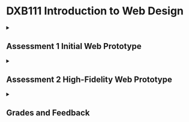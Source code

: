 # DXB111 Introduction to Web Design
<details><summary><h2>Assessment 1 Initial Web Prototype</h2></summary>

### Description
You will produce an initial web-based prototype developed using HTML and CSS. This should demonstrate your skills in translating a concept into an effective web-based prototype.

### Weight
40%

### Due date
11:59pm on Friday, 16th September 2022

### Format
ZIP file archive of completed website uploaded through the Assessment 1 submission form on Blackboard.

<br />

## To Do
- [x] Footer
- [x] References (hide/show?)
- [x] Description [`index.html`]
- [x] Description [`contact.html`]
- [x] Maybe add some more icons to the socials
- [x] pfp img
- [x] works imgs and info and remove temp imgs
- [x] clean up css, add some titles?
- [x] nav bar what page ur on
- [x] test turn off js
- [x] go through css, optimise, make better, get good
- [x] css, remove anything that repeats itself
- [x] change the icons
- [x] w3 validator
- [x] CC/copyright? (`https://creativecommons.org/choose/`)

<br />

## Checklist
### Basics
- [x] I have three HTML files named `index.html`, `works.html`, `contact.html`.
- [x] My images have sensible names and are likely stored in a folder called `images`.
- [x] My images are optimised (likely as JPG or PNG images).
- [x] I have a CSS file with a sensible name.
- [x] I have validated each of my HTML and CSS files.

<br />

### For each of my HTML files
#### Frontmatter
- [x] My doctype is specified as HTML as the first line: `<!DOCTYPE html>`.
- [x] I have opening and closing `<html>`, `<head>`, `<body>` tags.
- [x] My language is specified as English: `<html lang="en">`.
- [x] I have `<meta>` tags for: `charset`, `author`, `description`, and `viewport` for each page, where the description is unique to each page.
- [x] I have a `<title>` specified inside the `<head>` that is unique to each page.
- [x] I have a `<link>` tag which is inside the `<head>` for linking my CSS which contains all of the CSS for my whole site
- [x] I have no inline or internal CSS.

#### Inside the `<body>` of each page
- [x] I have a navigation bar using the `<nav>` tag (possibly but not necessarily inside a `<header>` tag).
  - [x] This code can be copied and pasted to all three pages, and then changed to make it clear which page is currently active.
- [x] I have a footer using the `<footer>` tag.
  - [x] This code will typically be the same on all three pages of your site.
- [x] I have one and only one top level heading in my page using `<h1>`.
  - [x] I am aware that the different heading levels `<h1>`, `<h2>`, `<h3>`, etc. are the only tags that use numbers.
  - [x] I’m aware that there can be many `<h2>` headings and that this indicates that they are “second level”.

#### Inside my CSS
- [x] I have one single CSS file that is used across all three of my pages.
- [x] If I’ve used web fonts (like those from google) I have those imported at the top of my CSS file.
- [x] I have sincerely tried to avoid repeating myself too much (and am aware that I can discuss ways to do this with my tutor in week 7).
- [x] I have used classes (and possibly IDs where appropriate) to avoid repeating myself too much.

#### Extra things
- [x] I have read the rubric and the brief and I’m aware that there are more things to do that aren’t on this list.
- [x] I’ve tested my site on someone else’s computer (e.g. emailing it as a ZIP file or using a USB drive then opening it elsewhere) to make sure that I haven’t used absolute links to files or images and haven’t used local fonts, etc.
- [x] I haven’t used JS, Bootstrap (or any framework) and the code is all my own.
- [x] If I’ve used code snippets from examples I’ve used comments in HTML and CSS to show that I understand what is going.
</details>

<details><summary><h2>Assessment 2 High-Fidelity Web Prototype</h2></summary>

### Description
You will produce an initial web-based prototype developed using HTML and CSS. This should demonstrate your skills in translating a concept into an effective web-based prototype.

### Weight
60%

### Due date
11:59pm on Friday, 11th November 2022

### Format
Submit via Blackboard in the “Assessment” section. Submit a single zip file containing all content. Give this file a name that includes your name, your student ID, AS2, and your tutor’s name. Example: `DeliaSingh_12345678_DXB111_AS2_nick.zip`

<br />

## Checklist
- [x] My HTML files have sensible names and are organised in some way.
- [x] I have eight HTML files: a home page, two category pages, four destination pages, and an about page.
- [x] I have produced a rationale document that makes it clear who I’m designing this site for.
- [x] My images have sensible names and are likely stored in a folder called “images” and have no special characters or spaces in the file names.
- [x] My images are optimised (likely as JPG or PNG images, normally <1MB each).
- [x] I have one CSS file with a sensible name (possibly more than one if needed, but certainly not one per page).
- [x] I have validated my HTML and CSS files using the W3C validators.
- [x] I have tested my website in the Chrome browser and checked how it works at different sizes.
- [x] I have made my code easy to read with nice indentation (you can use a plugin for this) and comments.

### Frontmatter
For all of my HTML files I have done the following:
- [x] My doctype is specified as HTML as the first line: `<!DOCTYPE html>`.
- [x] I have opening and closing `<html>`, `<head>`, `<body>` tags.
- [x] My language is specified as English: `<html lang="en">`.
- [x] I have `<meta>` tags for: charset, author, description, and viewport for each page, where the description is unique to each page.
- [x] I have a `<title>` specified inside the `<head>` that is unique to each page.
- [x] I have a `<link>` tag which is inside the `<head>` for linking my CSS which contains all of the CSS for my whole site (I have no inline or internal CSS).


Example of all of this being done well:
```html
<!DOCTYPE html>
<html lang="en">
  <head>
    <title>Title here</title>
    <meta charset="utf-8" />
    <meta name="author" content="Nick Kelly" />
    <meta name="description" content="Description here" />
    <meta name="viewport" content="width=device-width, initial-scale=1.0" />
    <link rel="stylesheet" href="filename.css" />
  </head>
  <body>
  <!--rest of site here-->
```

### Inside the `<body>` of each page
- [x] I have a navigation bar using the `<nav>` tag (possibly but not necessarily inside a `<header>` tag).
- [x] I have a footer using the `<footer>` tag
- [x] I have one and only one top level heading in my page using `<h1>` 
  - [x] I am aware that the different heading levels `<h1>`, `<h2>`, `<h3>`, etc. are the only tags that use numbers.
  - [x] I’m aware that there can be many `<h2>` headings and that this indicates that they are “second level”.

### Inside the CSS
- [x] If I’ve used web fonts (like those from google) I have those imported at the top of my CSS file.
- [x] I have sincerely tried to avoid repeating myself too much.
- [x] I have used groups, classes, the hierarchy (and possibly IDs where appropriate) to avoid repeating myself too much.

### Important things
- [x] I have read the rubric and the brief and I’m aware that there are more things to do that aren’t on this list.
- [x] I have read and considered each of the items in the Guide to Accessibility for AS2 file that’s in this same folder.

### Rationale
- [x] I have included an A4 PDF with my rationale.
- [x] It includes a 200 word statement of my target audience (i.e., what kind of 10-year olds?).
- [x] A one-page mood board of inspiration (no attribution needed for this).
- [x] It includes three lo-fi wireframes for one of my pages (e.g., your destination page design in each of mobile, tablet, and desktop sizing.
- [x] It includes three screenshots with annotations (consider approx. 10-20 annotations) showing how my design has met the needs of the brief.

### Extra things
- [x] I’ve tested my site on someone else’s computer (e.g., emailing it as a ZIP file or using a USB drive then opening it elsewhere) to make sure that I haven’t used absolute links to files or images and haven’t used local fonts, etc.
- [x] I haven’t used JS, Bootstrap (or any framework) and the code is all my own.
- [x] If I’ve used code snippets from examples, I’ve used comments in HTML and CSS to show that I understand what is going 
- [x] I have considered basic usability principles in my design and have used reasonable font sizing throughout and enough contrast between text and background elements.

## Design Brief
Design and implement a responsive website that serves as a travel guide for anybody to become interested in some aspect of your local suburb/town/part of the city (e.g. “come and visit” or highlighting particular places [e.g. playgrounds, shops, parks, gardens, etc.]). It should meet criteria of:

### Design Criteria
1. Meet the expectations of a particular target audience. It must be designed to work for the age range of people who are approximately 10 years old.
2. Have eight web pages:
  - [x] One home page (index.html).
  - [x] Two category pages (e.g., ways to group location pages. Examples: “natural beauty”, “places to shop”, “local characters”, “historical sites”, etc.).
  - [x] Four (minimum) different location (or destination/feature/landmark/place) pages. These should each be categorised within at least one of your two categories. (They are indicative of what the site would look like with, say, 20 locations; but we’re not asking you to make those so that you can focus on your design skills).
  - [x] One about page that includes your details, references, and info about the website.
3. Include a header, nav bar, and footer that are consistent across all of your pages
  - Think about usability and information architecture in considering how users navigate your site
4. Be designed responsively to work for all three of mobile, tablet, and desktop.
  - The assignment will be viewed in three sizes during marking:
    - [x] Mobile phone (iPhone X, which is 375px wide).
    - [x] Tablet (iPad, which is 768px wide).
    - [x] Desktop (1440px wide).
5. Be a WCAG Level A accessible website:
    - For this purpose, defined as meeting WCAG 2.1 Level A standard (noting that most government agencies require AA standard).
    - https://www.w3.org/WAI/WCAG21/quickref/ (items labelled Level A).
    - Refer to notes in AS2 reference in the OneDrive folder for how to achieve this (Week 11).
6. Have aesthetic quality (e.g., choice of media, colours, typography, sizing, layout, etc.).
7. Has a coherent graphical identity.
8. Have content that matches the user group.
    - We recommend creating your own media (i.e., photos) for this assignment.
    - You should do this a COVID-safe way following the QLD health advice of the day.
9. Obey copyright laws and cite any work that you use
    - This applies to images and text

### Code Criteria
10. Make use of HTML tags in a semantic way.
11. Ensure full separation of page content and styling using CSS.
12. Use appropriate layout and styling of code in both HTML and CSS (i.e., indents, grouping, comments where appropriate).
13. Appropriately use responsive design (through use of appropriate CSS, such as flex and/or breakpoints, etc.) to achieve the website design.

### Rationale Criteria
14. Rationale should be a PDF document in A4 size with as many pages as is needed (landscape orientation preferred but not mandated).
15. An approx. 200-word statement describing your interpretation of the target audience (who must be under 10 years of age).
16. A one-page mood-board showing snapshots of inspiration/artworks/resources/colours/extracts of sites that you are taking your inspiration from.
17. Include three low-fidelity wireframes for one of your pages (e.g., a category page) that show this page in each of the three different sized viewports.
18. Exactly three screenshots from your site with as many annotations as you like (totalling less than 800 words) noting some design decisions that you made and your rationale for those decisions (as in, why you chose this). For example, you might have 12 annotations of ~60 words each.
    - Make connections between your decisions and the target audience
    - Make reference to your consideration of accessibility in your design
</details>

<details><summary><h2>Grades and Feedback</h2></summary>

**Final overall grade: 7**

---

### Assignment 1
An excellent job with AS1, a consistent and great looking website throughout. I love that I can see your personality shining through the design. Its fits perfectly with the work you’re showing, with the whimsical gamer fan art vibe. The fixed background gives a great parallax effect, the spacing of content and font-sizing is perfect. Only thing I would add is a brief description of each work showcased to give the user more information.

In terms of HTML, an overall clean code with a good use of semantic tags. Only issue is the lack of tag for your images. Just a couple of things to note, if there is a void link, use a “#” instead of leaving it blank. Similarly, your meta description lacks text, try not to leave any blanks within your HTML code. You don’t have to create a tag for every work provided, you can have all the works within one tag. You have used tables to organise your footer section which is an old practice, for AS2 I suggest using `flex` to organise your content. Lastly, the `alt` text should include a more in-depth description of your image instead of just “image of a character”.

<br>

> 40% Response to the brief: 7
> 
> 30% Quality/ambition of HTML: 7
> 
> 30% Quality/ambition of CSS: 7

**Final grade: 7**

---

### Assignment 2
Great rationale, with detailed design decisions regarding your target user. Mood board clearly shows the website’s color scheme and theme. Wireframes are clear and shows a variation in layouts for the different dimensions. The subtle shift in image for tablet is a good addition and makes it different from the laptop design. Your annotations are clear with great insight to your design choices. It highlights good choices in UX and accessible design. Consistent design throughout, I like how you have made your images pop and have the text compliment it. This balance of visuals is perfect with neither elements being too distracting. This also fits perfectly with your rationale and what you set out to do. The website responds great to different sizes and has minor spacing issues. A well executed and thought out design in terms of accessibility. I love the animations and how it can still be seen through accessible means.

Minor errors due to `/` present for certain tags. Well formatted html with a good use of semantic tags. However, some `<section>` can be replaced with `<article>` especially for those sections that display the page’s main content. Similarly, some `<section>` tags can be replaced by `<div>`. If you find yourself including too many sections, you can use `<div>` for the smaller parts if you want higher design control on that particular content. Great use of aria tags for accessibility. CSS is well formatted with good use of comments. You have shown a high understanding of styling through the use of advanced styling selectors. There is minimal code repetitions. There is great consideration on accessible design especially with the :focus choice for animations. Your files are well organised , considering the amount of images present. Overall, an excellent assignment, and a great end to DXB111. Hope to see more of what you can do with java in the future.

<br>

> 40% Response to the brief: 7
> 
> 20% Quality/ambition of HTML: 7
> 
> 20% Quality/ambition of CSS: 7
> 
> 20% Rationale: 7

**Final grade: 7**
</details>
